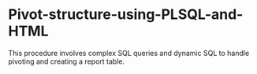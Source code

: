 # Pivot-structure-using-PLSQL-and-HTML
This procedure involves complex SQL queries and dynamic SQL to handle pivoting and creating a report table. 
